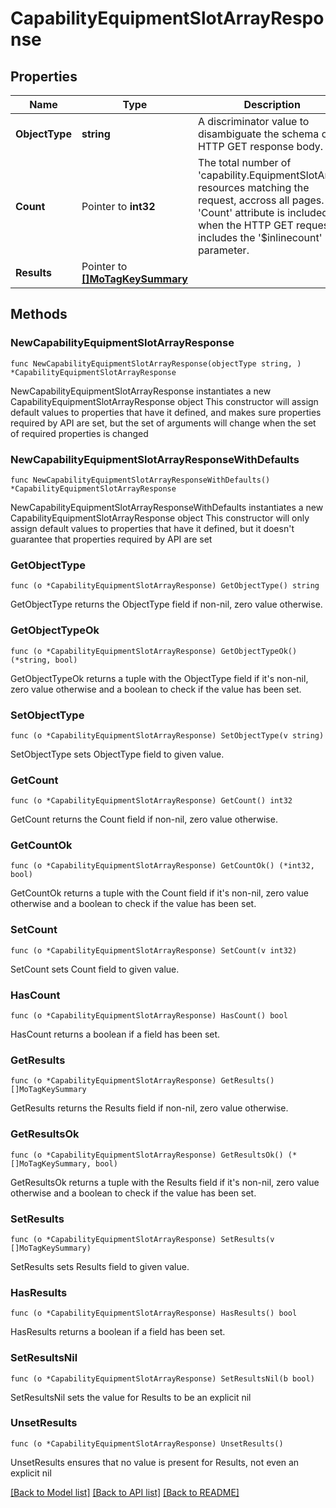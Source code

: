 # CapabilityEquipmentSlotArrayResponse

## Properties

Name | Type | Description | Notes
------------ | ------------- | ------------- | -------------
**ObjectType** | **string** | A discriminator value to disambiguate the schema of a HTTP GET response body. | 
**Count** | Pointer to **int32** | The total number of &#39;capability.EquipmentSlotArray&#39; resources matching the request, accross all pages. The &#39;Count&#39; attribute is included when the HTTP GET request includes the &#39;$inlinecount&#39; parameter. | [optional] 
**Results** | Pointer to [**[]MoTagKeySummary**](mo.TagKeySummary.md) |  | [optional] 

## Methods

### NewCapabilityEquipmentSlotArrayResponse

`func NewCapabilityEquipmentSlotArrayResponse(objectType string, ) *CapabilityEquipmentSlotArrayResponse`

NewCapabilityEquipmentSlotArrayResponse instantiates a new CapabilityEquipmentSlotArrayResponse object
This constructor will assign default values to properties that have it defined,
and makes sure properties required by API are set, but the set of arguments
will change when the set of required properties is changed

### NewCapabilityEquipmentSlotArrayResponseWithDefaults

`func NewCapabilityEquipmentSlotArrayResponseWithDefaults() *CapabilityEquipmentSlotArrayResponse`

NewCapabilityEquipmentSlotArrayResponseWithDefaults instantiates a new CapabilityEquipmentSlotArrayResponse object
This constructor will only assign default values to properties that have it defined,
but it doesn't guarantee that properties required by API are set

### GetObjectType

`func (o *CapabilityEquipmentSlotArrayResponse) GetObjectType() string`

GetObjectType returns the ObjectType field if non-nil, zero value otherwise.

### GetObjectTypeOk

`func (o *CapabilityEquipmentSlotArrayResponse) GetObjectTypeOk() (*string, bool)`

GetObjectTypeOk returns a tuple with the ObjectType field if it's non-nil, zero value otherwise
and a boolean to check if the value has been set.

### SetObjectType

`func (o *CapabilityEquipmentSlotArrayResponse) SetObjectType(v string)`

SetObjectType sets ObjectType field to given value.


### GetCount

`func (o *CapabilityEquipmentSlotArrayResponse) GetCount() int32`

GetCount returns the Count field if non-nil, zero value otherwise.

### GetCountOk

`func (o *CapabilityEquipmentSlotArrayResponse) GetCountOk() (*int32, bool)`

GetCountOk returns a tuple with the Count field if it's non-nil, zero value otherwise
and a boolean to check if the value has been set.

### SetCount

`func (o *CapabilityEquipmentSlotArrayResponse) SetCount(v int32)`

SetCount sets Count field to given value.

### HasCount

`func (o *CapabilityEquipmentSlotArrayResponse) HasCount() bool`

HasCount returns a boolean if a field has been set.

### GetResults

`func (o *CapabilityEquipmentSlotArrayResponse) GetResults() []MoTagKeySummary`

GetResults returns the Results field if non-nil, zero value otherwise.

### GetResultsOk

`func (o *CapabilityEquipmentSlotArrayResponse) GetResultsOk() (*[]MoTagKeySummary, bool)`

GetResultsOk returns a tuple with the Results field if it's non-nil, zero value otherwise
and a boolean to check if the value has been set.

### SetResults

`func (o *CapabilityEquipmentSlotArrayResponse) SetResults(v []MoTagKeySummary)`

SetResults sets Results field to given value.

### HasResults

`func (o *CapabilityEquipmentSlotArrayResponse) HasResults() bool`

HasResults returns a boolean if a field has been set.

### SetResultsNil

`func (o *CapabilityEquipmentSlotArrayResponse) SetResultsNil(b bool)`

 SetResultsNil sets the value for Results to be an explicit nil

### UnsetResults
`func (o *CapabilityEquipmentSlotArrayResponse) UnsetResults()`

UnsetResults ensures that no value is present for Results, not even an explicit nil

[[Back to Model list]](../README.md#documentation-for-models) [[Back to API list]](../README.md#documentation-for-api-endpoints) [[Back to README]](../README.md)


